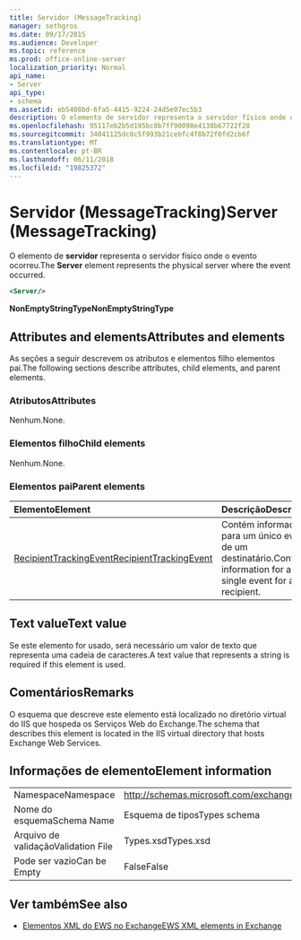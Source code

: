```yaml
---
title: Servidor (MessageTracking)
manager: sethgros
ms.date: 09/17/2015
ms.audience: Developer
ms.topic: reference
ms.prod: office-online-server
localization_priority: Normal
api_name:
- Server
api_type:
- schema
ms.assetid: eb5408bd-6fa5-4415-9224-24d5e07ec5b3
description: O elemento de servidor representa o servidor físico onde o evento ocorreu.
ms.openlocfilehash: 95117eb2b5d195bc8b7ff90098e4138b67722f28
ms.sourcegitcommit: 34041125dc8c5f993b21cebfc4f8b72f0fd2cb6f
ms.translationtype: MT
ms.contentlocale: pt-BR
ms.lasthandoff: 06/11/2018
ms.locfileid: "19825372"
---
```

# <a name="server-messagetracking"></a><span data-ttu-id="1fea0-103">Servidor (MessageTracking)</span><span class="sxs-lookup"><span data-stu-id="1fea0-103">Server (MessageTracking)</span></span>

<span data-ttu-id="1fea0-104">O elemento de **servidor** representa o servidor físico onde o evento ocorreu.</span><span class="sxs-lookup"><span data-stu-id="1fea0-104">The **Server** element represents the physical server where the event occurred.</span></span> 
  
```XML
<Server/>
```

 <span data-ttu-id="1fea0-105">**NonEmptyStringType**</span><span class="sxs-lookup"><span data-stu-id="1fea0-105">**NonEmptyStringType**</span></span>
## <a name="attributes-and-elements"></a><span data-ttu-id="1fea0-106">Attributes and elements</span><span class="sxs-lookup"><span data-stu-id="1fea0-106">Attributes and elements</span></span>

<span data-ttu-id="1fea0-107">As seções a seguir descrevem os atributos e elementos filho elementos pai.</span><span class="sxs-lookup"><span data-stu-id="1fea0-107">The following sections describe attributes, child elements, and parent elements.</span></span>
  
### <a name="attributes"></a><span data-ttu-id="1fea0-108">Atributos</span><span class="sxs-lookup"><span data-stu-id="1fea0-108">Attributes</span></span>

<span data-ttu-id="1fea0-109">Nenhum.</span><span class="sxs-lookup"><span data-stu-id="1fea0-109">None.</span></span>
  
### <a name="child-elements"></a><span data-ttu-id="1fea0-110">Elementos filho</span><span class="sxs-lookup"><span data-stu-id="1fea0-110">Child elements</span></span>

<span data-ttu-id="1fea0-111">Nenhum.</span><span class="sxs-lookup"><span data-stu-id="1fea0-111">None.</span></span>
  
### <a name="parent-elements"></a><span data-ttu-id="1fea0-112">Elementos pai</span><span class="sxs-lookup"><span data-stu-id="1fea0-112">Parent elements</span></span>

|<span data-ttu-id="1fea0-113">**Elemento**</span><span class="sxs-lookup"><span data-stu-id="1fea0-113">**Element**</span></span>|<span data-ttu-id="1fea0-114">**Descrição**</span><span class="sxs-lookup"><span data-stu-id="1fea0-114">**Description**</span></span>|
|:-----|:-----|
|[<span data-ttu-id="1fea0-115">RecipientTrackingEvent</span><span class="sxs-lookup"><span data-stu-id="1fea0-115">RecipientTrackingEvent</span></span>](recipienttrackingevent.md) <br/> |<span data-ttu-id="1fea0-116">Contém informações para um único evento de um destinatário.</span><span class="sxs-lookup"><span data-stu-id="1fea0-116">Contains information for a single event for a recipient.</span></span>  <br/> |
   
## <a name="text-value"></a><span data-ttu-id="1fea0-117">Text value</span><span class="sxs-lookup"><span data-stu-id="1fea0-117">Text value</span></span>

<span data-ttu-id="1fea0-118">Se este elemento for usado, será necessário um valor de texto que representa uma cadeia de caracteres.</span><span class="sxs-lookup"><span data-stu-id="1fea0-118">A text value that represents a string is required if this element is used.</span></span>
  
## <a name="remarks"></a><span data-ttu-id="1fea0-119">Comentários</span><span class="sxs-lookup"><span data-stu-id="1fea0-119">Remarks</span></span>

<span data-ttu-id="1fea0-120">O esquema que descreve este elemento está localizado no diretório virtual do IIS que hospeda os Serviços Web do Exchange.</span><span class="sxs-lookup"><span data-stu-id="1fea0-120">The schema that describes this element is located in the IIS virtual directory that hosts Exchange Web Services.</span></span>
  
## <a name="element-information"></a><span data-ttu-id="1fea0-121">Informações de elemento</span><span class="sxs-lookup"><span data-stu-id="1fea0-121">Element information</span></span>

|||
|:-----|:-----|
|<span data-ttu-id="1fea0-122">Namespace</span><span class="sxs-lookup"><span data-stu-id="1fea0-122">Namespace</span></span>  <br/> |http://schemas.microsoft.com/exchange/services/2006/types  <br/> |
|<span data-ttu-id="1fea0-123">Nome do esquema</span><span class="sxs-lookup"><span data-stu-id="1fea0-123">Schema Name</span></span>  <br/> |<span data-ttu-id="1fea0-124">Esquema de tipos</span><span class="sxs-lookup"><span data-stu-id="1fea0-124">Types schema</span></span>  <br/> |
|<span data-ttu-id="1fea0-125">Arquivo de validação</span><span class="sxs-lookup"><span data-stu-id="1fea0-125">Validation File</span></span>  <br/> |<span data-ttu-id="1fea0-126">Types.xsd</span><span class="sxs-lookup"><span data-stu-id="1fea0-126">Types.xsd</span></span>  <br/> |
|<span data-ttu-id="1fea0-127">Pode ser vazio</span><span class="sxs-lookup"><span data-stu-id="1fea0-127">Can be Empty</span></span>  <br/> |<span data-ttu-id="1fea0-128">False</span><span class="sxs-lookup"><span data-stu-id="1fea0-128">False</span></span>  <br/> |
   
## <a name="see-also"></a><span data-ttu-id="1fea0-129">Ver também</span><span class="sxs-lookup"><span data-stu-id="1fea0-129">See also</span></span>



- [<span data-ttu-id="1fea0-130">Elementos XML do EWS no Exchange</span><span class="sxs-lookup"><span data-stu-id="1fea0-130">EWS XML elements in Exchange</span></span>](ews-xml-elements-in-exchange.md)

